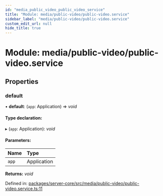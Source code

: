 ```yaml
---
id: "media_public_video_public_video_service"
title: "Module: media/public-video/public-video.service"
sidebar_label: "media/public-video/public-video.service"
custom_edit_url: null
hide_title: true
---
```


# Module: media/public-video/public-video.service

## Properties

### default

• **default**: (`app`: Application) => *void*

#### Type declaration:

▸ (`app`: Application): *void*

#### Parameters:

Name | Type |
:------ | :------ |
`app` | Application |

**Returns:** *void*

Defined in: [packages/server-core/src/media/public-video/public-video.service.ts:11](https://github.com/xr3ngine/xr3ngine/blob/716a06460/packages/server-core/src/media/public-video/public-video.service.ts#L11)
